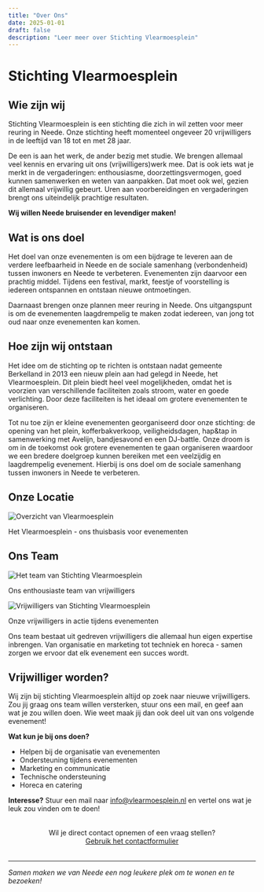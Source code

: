 ```yaml
---
title: "Over Ons"
date: 2025-01-01
draft: false
description: "Leer meer over Stichting Vlearmoesplein"
---
```


# Stichting Vlearmoesplein

## Wie zijn wij

Stichting Vlearmoesplein is een stichting die zich in wil zetten voor meer reuring in Neede. Onze stichting heeft momenteel ongeveer 20 vrijwilligers in de leeftijd van 18 tot en met 28 jaar.

De een is aan het werk, de ander bezig met studie. We brengen allemaal veel kennis en ervaring uit ons (vrijwilligers)werk mee. Dat is ook iets wat je merkt in de vergaderingen: enthousiasme, doorzettingsvermogen, goed kunnen samenwerken en weten van aanpakken. Dat moet ook wel, gezien dit allemaal vrijwillig gebeurt. Uren aan voorbereidingen en vergaderingen brengt ons uiteindelijk prachtige resultaten.

**Wij willen Neede bruisender en levendiger maken!**

## Wat is ons doel

Het doel van onze evenementen is om een bijdrage te leveren aan de verdere leefbaarheid in Neede en de sociale samenhang (verbondenheid) tussen inwoners en Neede te verbeteren. Evenementen zijn daarvoor een prachtig middel. Tijdens een festival, markt, feestje of voorstelling is iedereen ontspannen en ontstaan nieuwe ontmoetingen.

Daarnaast brengen onze plannen meer reuring in Neede. Ons uitgangspunt is om de evenementen laagdrempelig te maken zodat iedereen, van jong tot oud naar onze evenementen kan komen.

## Hoe zijn wij ontstaan

Het idee om de stichting op te richten is ontstaan nadat gemeente Berkelland in 2013 een nieuw plein aan had gelegd in Neede, het Vlearmoesplein. Dit plein biedt heel veel mogelijkheden, omdat het is voorzien van verschillende faciliteiten zoals stroom, water en goede verlichting. Door deze faciliteiten is het ideaal om grotere evenementen te organiseren.

Tot nu toe zijn er kleine evenementen georganiseerd door onze stichting: de opening van het plein, kofferbakverkoop, veiligheidsdagen, hap&tap in samenwerking met Avelijn, bandjesavond en een DJ-battle. Onze droom is om in de toekomst ook grotere evenementen te gaan organiseren waardoor we een bredere doelgroep kunnen bereiken met een veelzijdig en laagdrempelig evenement. Hierbij is ons doel om de sociale samenhang tussen inwoners in Neede te verbeteren.

## Onze Locatie

<div class="image-gallery">
  <div class="image-item">
    <img src="{{ "images/overview.jpg" | absURL }}" alt="Overzicht van Vlearmoesplein" />
    <p>Het Vlearmoesplein - ons thuisbasis voor evenementen</p>
  </div>
</div>

## Ons Team

<div class="team-gallery">
  <div class="team-image">
    <img src="{{ "images/team.jpg" | absURL }}" alt="Het team van Stichting Vlearmoesplein" />
    <p>Ons enthousiaste team van vrijwilligers</p>
  </div>
  <div class="team-image">
    <img src="{{ "images/crew.jpeg" | absURL }}" alt="Vrijwilligers van Stichting Vlearmoesplein" />
    <p>Onze vrijwilligers in actie tijdens evenementen</p>
  </div>
</div>

Ons team bestaat uit gedreven vrijwilligers die allemaal hun eigen expertise inbrengen. Van organisatie en marketing tot techniek en horeca - samen zorgen we ervoor dat elk evenement een succes wordt.

## Vrijwilliger worden?

Wij zijn bij stichting Vlearmoesplein altijd op zoek naar nieuwe vrijwilligers. Zou jij graag ons team willen versterken, stuur ons een mail, en geef aan wat je zou willen doen. Wie weet maak jij dan ook deel uit van ons volgende evenement!

**Wat kun je bij ons doen?**

  - Helpen bij de organisatie van evenementen
  - Ondersteuning tijdens evenementen
  - Marketing en communicatie
  - Technische ondersteuning
  - Horeca en catering

**Interesse?** Stuur een mail naar [info@vlearmoesplein.nl](mailto:info@vlearmoesplein.nl) en vertel ons wat je leuk zou vinden om te doen!

<div style="text-align:center; margin:2rem 0;">
  Wil je direct contact opnemen of een vraag stellen?<br>
  <a href="/contact/" class="btn btn-primary">Gebruik het contactformulier</a>
</div>

---

*Samen maken we van Neede een nog leukere plek om te wonen en te bezoeken!*